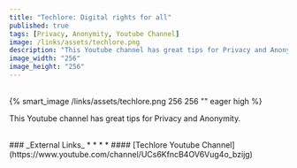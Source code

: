 ```yaml
---
title: "Techlore: Digital rights for all"
published: true
tags: [Privacy, Anonymity, Youtube Channel]
image: /links/assets/techlore.png
description: "This Youtube channel has great tips for Privacy and Anonymity."
image_width: "256"
image_height: "256"
---
```


<br>
{% smart_image /links/assets/techlore.png 256 256 "" eager high %}
<br>

This Youtube channel has great tips for Privacy and Anonymity.

<br>
### _External Links_
* * *
* #### [Techlore Youtube Channel](https://www.youtube.com/channel/UCs6KfncB4OV6Vug4o_bzijg)
